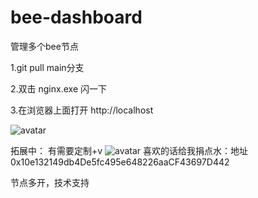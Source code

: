 # bee-dashboard
管理多个bee节点


1.git pull main分支

2.双击 nginx.exe 闪一下

3.在浏览器上面打开 http://localhost


![avatar](https://z3.ax1x.com/2021/05/29/2AUkTA.png)


拓展中： 有需要定制+v
![avatar](https://z3.ax1x.com/2021/05/29/2A6hxs.png)
喜欢的话给我捐点水：地址 0x10e132149db4De5fc495e648226aaCF43697D442


节点多开，技术支持